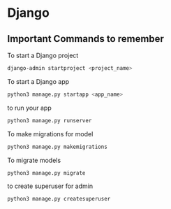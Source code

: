 # Django

## Important Commands to remember

To start a Django project

```bash
django-admin startproject <project_name>
```

To start a Django app

```bash
python3 manage.py startapp <app_name>
```

to run your app

```bash
python3 manage.py runserver
```

To make migrations for model

```bash
python3 manage.py makemigrations
```

To migrate models

```bash
python3 manage.py migrate
```

to create superuser for admin

```bash
python3 manage.py createsuperuser
```
